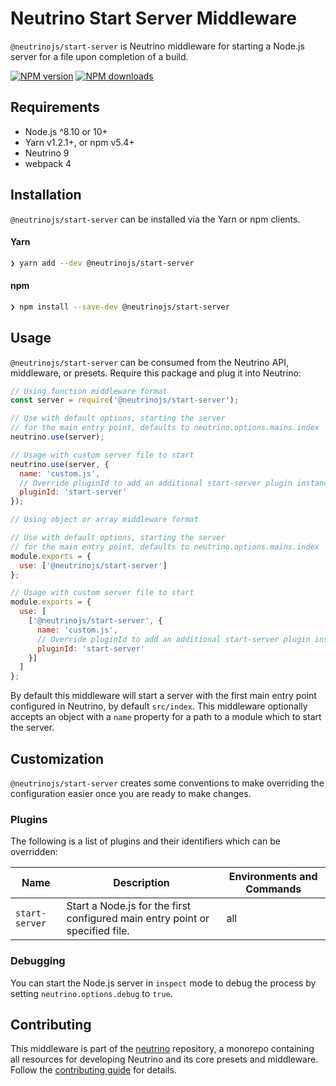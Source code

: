 # Neutrino Start Server Middleware

`@neutrinojs/start-server` is Neutrino middleware for starting a Node.js server for a file upon
completion of a build.

[![NPM version][npm-image]][npm-url]
[![NPM downloads][npm-downloads]][npm-url]

## Requirements

- Node.js ^8.10 or 10+
- Yarn v1.2.1+, or npm v5.4+
- Neutrino 9
- webpack 4

## Installation

`@neutrinojs/start-server` can be installed via the Yarn or npm clients.

#### Yarn

```bash
❯ yarn add --dev @neutrinojs/start-server
```

#### npm

```bash
❯ npm install --save-dev @neutrinojs/start-server
```

## Usage

`@neutrinojs/start-server` can be consumed from the Neutrino API, middleware, or presets. Require this package
and plug it into Neutrino:

```js
// Using function middleware format
const server = require('@neutrinojs/start-server');

// Use with default options, starting the server
// for the main entry point, defaults to neutrino.options.mains.index
neutrino.use(server);

// Usage with custom server file to start
neutrino.use(server, {
  name: 'custom.js',
  // Override pluginId to add an additional start-server plugin instance
  pluginId: 'start-server'
});
```

```js
// Using object or array middleware format

// Use with default options, starting the server
// for the main entry point, defaults to neutrino.options.mains.index
module.exports = {
  use: ['@neutrinojs/start-server']
};

// Usage with custom server file to start
module.exports = {
  use: [
    ['@neutrinojs/start-server', {
      name: 'custom.js',
      // Override pluginId to add an additional start-server plugin instance
      pluginId: 'start-server'
    }]
  ]
};
```

By default this middleware will start a server with the first main entry point configured in Neutrino, by default
`src/index`. This middleware optionally accepts an object with a `name` property for a path to a module which to
start the server.

## Customization

`@neutrinojs/start-server` creates some conventions to make overriding the configuration easier once you are
ready to make changes.

### Plugins

The following is a list of plugins and their identifiers which can be overridden:

| Name | Description | Environments and Commands |
| --- | --- | --- |
| `start-server` | Start a Node.js for the first configured main entry point or specified file. | all |

### Debugging

You can start the Node.js server in `inspect` mode to debug the process by setting `neutrino.options.debug` to `true`.

## Contributing

This middleware is part of the [neutrino](https://github.com/neutrinojs/neutrino) repository, a monorepo
containing all resources for developing Neutrino and its core presets and middleware. Follow the
[contributing guide](https://neutrinojs.org/contributing/) for details.

[npm-image]: https://img.shields.io/npm/v/@neutrinojs/start-server.svg
[npm-downloads]: https://img.shields.io/npm/dt/@neutrinojs/start-server.svg
[npm-url]: https://www.npmjs.com/package/@neutrinojs/start-server
